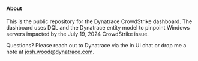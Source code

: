 #### About
This is the public repository for the Dynatrace CrowdStrike dashboard. The dashboard uses DQL and the Dynatrace entity model to pinpoint Windows servers impacted by the July 19, 2024 CrowdStrike issue.  

Questions? Please reach out to Dynatrace via the in UI chat or drop me a note at josh.wood@dynatrace.com.
